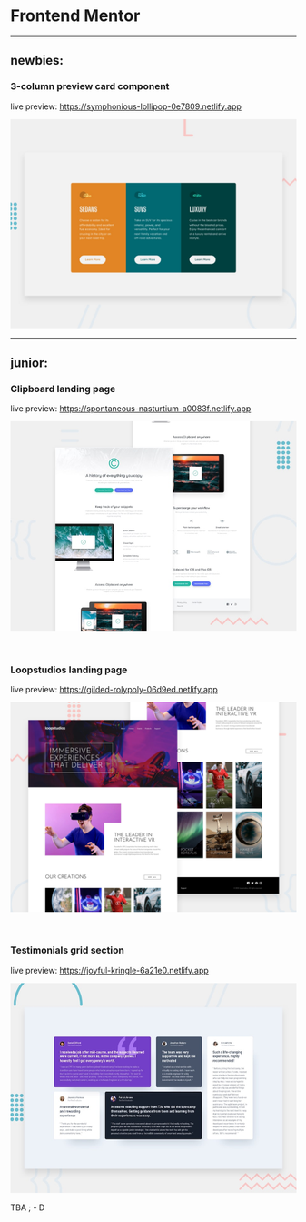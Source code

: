 # Frontend Mentor

<hr>

## newbies:

### 3-column preview card component

live preview: https://symphonious-lollipop-0e7809.netlify.app

![Design preview](3-column-preview-card-component/design/desktop-preview.jpg)

<hr>

## junior:

### Clipboard landing page

live preview: https://spontaneous-nasturtium-a0083f.netlify.app

![Design preview](clipboard-landing-page/design/desktop-preview.jpg)

<br>

### Loopstudios landing page

live preview: https://gilded-rolypoly-06d9ed.netlify.app

![Design preview](loopstudios-landing-page/design/desktop-preview.jpg)

<br>

### Testimonials grid section

live preview: https://joyful-kringle-6a21e0.netlify.app

![Design preview for the Testimonials grid section coding challenge](testimonials-grid-section/design/desktop-preview.jpg)

TBA ; - D
